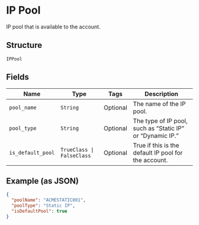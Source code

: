 
# IP Pool

IP pool that is available to the account.

## Structure

`IPPool`

## Fields

| Name | Type | Tags | Description |
|  --- | --- | --- | --- |
| `pool_name` | `String` | Optional | The name of the IP pool. |
| `pool_type` | `String` | Optional | The type of IP pool, such as “Static IP” or “Dynamic IP.” |
| `is_default_pool` | `TrueClass \| FalseClass` | Optional | True if this is the default IP pool for the account. |

## Example (as JSON)

```json
{
  "poolName": "ACMESTATIC001",
  "poolType": "Static IP",
  "isDefaultPool": true
}
```

